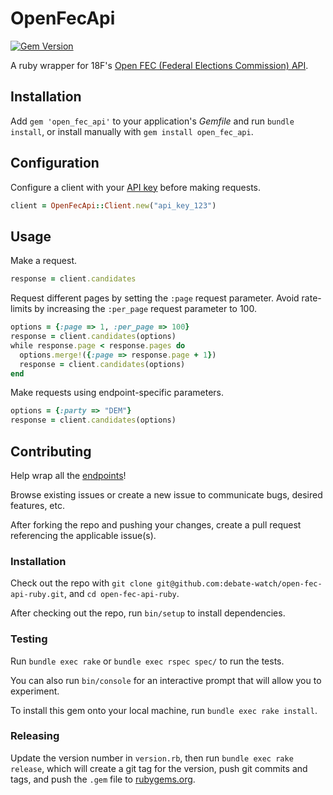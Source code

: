# OpenFecApi

[![Gem Version](https://badge.fury.io/rb/open_fec_api.svg)](http://badge.fury.io/rb/open_fec_api)

A ruby wrapper for 18F's [Open FEC (Federal Elections Commission) API](https://api.open.fec.gov/).

## Installation

Add `gem 'open_fec_api'` to your application's *Gemfile* and run `bundle install`, or install manually with `gem install open_fec_api`.

## Configuration

Configure a client with your [API key](https://api.data.gov/signup/) before making requests.

```` rb
client = OpenFecApi::Client.new("api_key_123")
````

## Usage

Make a request.

```` rb
response = client.candidates
````

Request different pages by setting the `:page` request parameter. Avoid rate-limits by increasing the `:per_page` request parameter to 100.

```` rb
options = {:page => 1, :per_page => 100}
response = client.candidates(options)
while response.page < response.pages do
  options.merge!({:page => response.page + 1})
  response = client.candidates(options)
end
````

Make requests using endpoint-specific parameters.

```` rb
options = {:party => "DEM"}
response = client.candidates(options)
````

## Contributing

Help wrap all the [endpoints](ENDPOINTS.md)!

Browse existing issues or create a new issue to communicate bugs, desired features, etc.

After forking the repo and pushing your changes, create a pull request referencing the applicable issue(s).

### Installation

Check out the repo with `git clone git@github.com:debate-watch/open-fec-api-ruby.git`, and `cd open-fec-api-ruby`.

After checking out the repo, run `bin/setup` to install dependencies.

### Testing

Run `bundle exec rake` or `bundle exec rspec spec/` to run the tests.

You can also run `bin/console` for an interactive prompt that will allow you to experiment.

To install this gem onto your local machine, run `bundle exec rake install`.

### Releasing

Update the version number in `version.rb`, then run `bundle exec rake release`, which will create a git tag for the version, push git commits and tags, and push the `.gem` file to [rubygems.org](https://rubygems.org).
